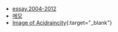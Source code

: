 - [essay.2004-2012](workspace/essay_2004_2012/list)
- [메모](post/dev/list)
- [Image of Acidraincity](https://goo.gl/photos/BhSB6Ns8DFU3nguB7){:target="_blank"}
